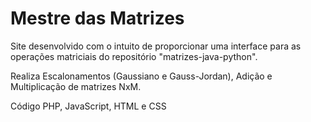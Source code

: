 # Mestre das Matrizes

Site desenvolvido com o intuito de proporcionar uma interface para as operações matriciais do repositório "matrizes-java-python".

Realiza Escalonamentos (Gaussiano e Gauss-Jordan), Adição  e Multiplicação de matrizes NxM.

Código PHP, JavaScript, HTML e CSS
